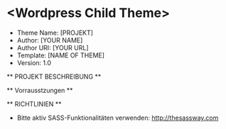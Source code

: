 # \<Wordpress Child Theme\>

* Theme Name:     [PROJEKT]
* Author:         [YOUR NAME]
* Author URI:     [YOUR URL]
* Template:       [NAME OF THEME]
* Version:        1.0

** PROJEKT BESCHREIBUNG **


** Vorrausstzungen **


** RICHTLINIEN **

- Bitte aktiv SASS-Funktionalitäten verwenden: http://thesassway.com
